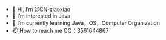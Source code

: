 - 👋 Hi, I’m @CN-xiaoxiao
- 👀 I’m interested in Java
- 🌱 I’m currently learning Java，OS，Computer Organization
- 📫 How to reach me QQ：3561644867

<!---
CN-xiaoxiao/CN-xiaoxiao is a ✨ special ✨ repository because its `README.md` (this file) appears on your GitHub profile.
You can click the Preview link to take a look at your changes.
--->
